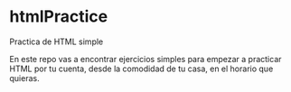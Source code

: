 # htmlPractice
Practica de HTML simple

En este repo vas a encontrar ejercicios simples para empezar a practicar HTML por tu cuenta, desde la comodidad de tu casa, en el horario que quieras.
